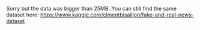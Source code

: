 Sorry but the data was bigger than 25MB. You can still find the same dataset here: https://www.kaggle.com/clmentbisaillon/fake-and-real-news-dataset
